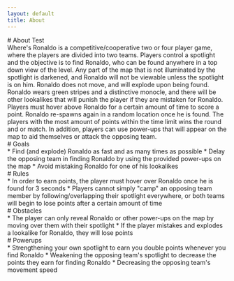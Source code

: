 ```yaml
---
layout: default
title: About
---
```

<main>
	# About Test
	<div class='container'>
		Where's Ronaldo is a competitive/cooperative two or four player game, where the players are divided into two teams. Players control a spotlight and the objective is to find Ronaldo, who can be found anywhere in a top down view of the level. Any part of the map that is not illuminated by the spotlight is darkened, and Ronaldo will not be viewable unless the spotlight is on him. Ronaldo does not move, and will explode upon being found. Ronaldo wears green stripes and a distinctive monocle, and there will be other lookalikes that will punish the player if they are mistaken for Ronaldo. Players must hover above Ronaldo for a certain amount of time to score a point. Ronaldo re-spawns again in a random location once he is found. The players with the most amount of points within the time limit wins the round and or match. In addition, players can use power-ups that will appear on the map to aid themselves or attack the opposing team.
	</div>
	# Goals
	<div class='container'>
		* Find (and explode) Ronaldo as fast and as many times as possible
		* Delay the opposing team in finding Ronaldo by using the provided power-ups on the map
		* Avoid mistaking Ronaldo for one of his lookalikes
	</div>
	# Rules
	<div class='container'>
		* In order to earn points, the player must hover over Ronaldo once he is found for 3 seconds
		* Players cannot simply "camp" an opposing team member by following/overlapping their spotlight everywhere, or both teams will begin to lose points after a certain amount of time
	</div>
	# Obstacles
	<div class='container'>
		* The player can only reveal Ronaldo or other power-ups on the map by moving over them with their spotlight
		* If the player mistakes and explodes a lookalike for Ronaldo, they will lose points
	</div>
	# Powerups
	<div class='container'>
			* Strengthening your own spotlight to earn you double points whenever you find Ronaldo
			* Weakening the opposing team's spotlight to decrease the points they earn for finding Ronaldo
			* Decreasing the opposing team's movement speed
	</div>
</main>